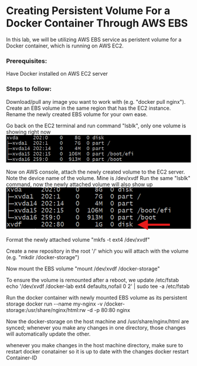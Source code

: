 # Creating Persistent Volume For a Docker Container Through AWS EBS

In this lab, we will be utilizing AWS EBS service as peristent volume for a Docker container, which is running on AWS EC2.

### Prerequisites:
Have Docker installed on AWS EC2 server

### Steps to follow:
Download/pull any image you want to work with (e.g. "docker pull nginx").
Create an EBS volume in the same region that has the EC2 instance.
Rename the newly created EBS volume for your own ease.

Go back on the EC2 terminal and run command "lsblk", only one volume is showing right now
![](https://github.com/AfsahSiddiqui/DevOps-Skills/blob/main/images/lsblk-bf.png?raw=true)

Now on AWS console, attach the newly created volume to the EC2 server. Note the device name of the volume. Mine is /dev/xvdf
Run the same "lsblk" command, now the newly attached volume will also show up
![](https://github.com/AfsahSiddiqui/DevOps-Skills/blob/main/images/lsblk-aft.png?raw=true)

Format the newly attached volume "mkfs -t ext4 /dev/xvdf"

Create a new repository in the root '/' which you will attach with the volume (e.g. "mkdir /docker-storage")

Now mount the EBS volume "mount /dev/xvdf /docker-storage"

To ensure the volume is remounted after a reboot, we update /etc/fstab
echo '/dev/xvdf /docker-lab ext4 defaults,nofail 0 2' | sudo tee -a /etc/fstab

Run the docker container with newly mounted EBS volume as its persistent storage
docker run --name my-nginx -v /docker-storage:/usr/share/nginx/html:rw -d -p 80:80 nginx

Now the docker-storage on the host machine and /usr/share/nginx/html are synced; whenever you make any changes in one directory, those changes will automatically update the other.

whenever you make changes in the host machine directory, make sure to restart docker conatainer so it is up to date with the changes
docker restart Container-ID
